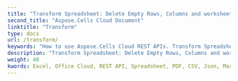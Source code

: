 ```yaml
---
title: "Transform Spreadsheet: Delete Empty Rows, Columns and worksheet."
second_title: "Aspose.Cells Cloud Document"
linktitle: "Transform"
type: docs
url: /transform/
keywords: "How to use Aspose.Cells Cloud REST APIs. Transform Spreadsheet: Delete Empty Rows, Columns and worksheet. Office Excel 2016,  Office Excel 2019,office Excel 365."
description: "Transform Spreadsheet: Delete Empty Rows, Columns and worksheet."
weight: 40
kwords: Excel, Office Cloud, REST API, Spreadsheet, PDF, CSV, Json, Markdown, Developer Guide
---
```


